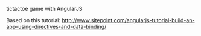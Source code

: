 tictactoe game with AngularJS

Based on this tutorial: http://www.sitepoint.com/angularjs-tutorial-build-an-app-using-directives-and-data-binding/

